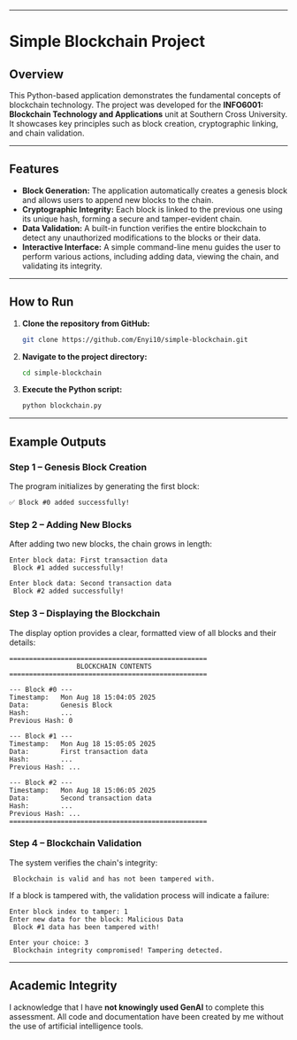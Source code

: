 
-----

# Simple Blockchain Project

## Overview

This Python-based application demonstrates the fundamental concepts of blockchain technology. The project was developed for the **INFO6001: Blockchain Technology and Applications** unit at Southern Cross University. It showcases key principles such as block creation, cryptographic linking, and chain validation.

-----

## Features

  * **Block Generation:** The application automatically creates a genesis block and allows users to append new blocks to the chain.
  * **Cryptographic Integrity:** Each block is linked to the previous one using its unique hash, forming a secure and tamper-evident chain.
  * **Data Validation:** A built-in function verifies the entire blockchain to detect any unauthorized modifications to the blocks or their data.
  * **Interactive Interface:** A simple command-line menu guides the user to perform various actions, including adding data, viewing the chain, and validating its integrity.

-----

## How to Run

1.  **Clone the repository from GitHub:**

    ```bash
    git clone https://github.com/Enyi10/simple-blockchain.git
    ```

2.  **Navigate to the project directory:**

    ```bash
    cd simple-blockchain
    ```

3.  **Execute the Python script:**

    ```bash
    python blockchain.py
    ```

-----

## Example Outputs

### Step 1 – Genesis Block Creation

The program initializes by generating the first block:

```
✅ Block #0 added successfully!
```

### Step 2 – Adding New Blocks

After adding two new blocks, the chain grows in length:

```
Enter block data: First transaction data
 Block #1 added successfully!

Enter block data: Second transaction data
 Block #2 added successfully!
```

### Step 3 – Displaying the Blockchain

The display option provides a clear, formatted view of all blocks and their details:

```
==================================================
                 BLOCKCHAIN CONTENTS
==================================================

--- Block #0 ---
Timestamp:   Mon Aug 18 15:04:05 2025
Data:        Genesis Block
Hash:        ...
Previous Hash: 0

--- Block #1 ---
Timestamp:   Mon Aug 18 15:05:05 2025
Data:        First transaction data
Hash:        ...
Previous Hash: ...

--- Block #2 ---
Timestamp:   Mon Aug 18 15:06:05 2025
Data:        Second transaction data
Hash:        ...
Previous Hash: ...
==================================================
```

### Step 4 – Blockchain Validation

The system verifies the chain's integrity:

```
 Blockchain is valid and has not been tampered with.
```

If a block is tampered with, the validation process will indicate a failure:

```
Enter block index to tamper: 1
Enter new data for the block: Malicious Data
 Block #1 data has been tampered with!

Enter your choice: 3
 Blockchain integrity compromised! Tampering detected.
```

-----

## Academic Integrity

I acknowledge that I have **not knowingly used GenAI** to complete this assessment. All code and documentation have been created by me without the use of artificial intelligence tools.
